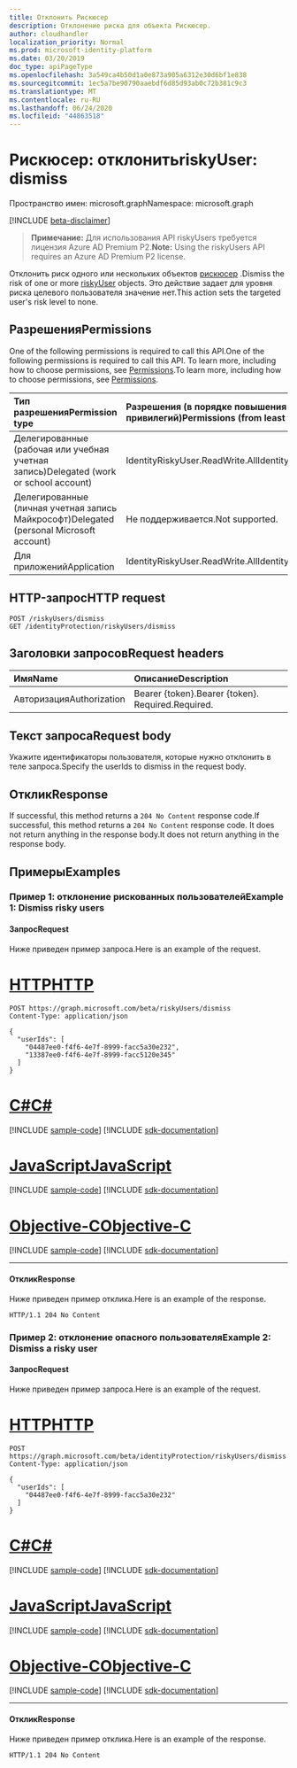 ```yaml
---
title: Отклонить Рискюсер
description: Отклонение риска для объекта Рискюсер.
author: cloudhandler
localization_priority: Normal
ms.prod: microsoft-identity-platform
ms.date: 03/20/2019
doc_type: apiPageType
ms.openlocfilehash: 3a549ca4b50d1a0e873a905a6312e30d6bf1e838
ms.sourcegitcommit: 1ec5a7be90790aaebdf6d85d93ab0c72b381c9c3
ms.translationtype: MT
ms.contentlocale: ru-RU
ms.lasthandoff: 06/24/2020
ms.locfileid: "44863518"
---
```

# <a name="riskyuser-dismiss"></a><span data-ttu-id="27735-103">Рискюсер: отклонить</span><span class="sxs-lookup"><span data-stu-id="27735-103">riskyUser: dismiss</span></span>

<span data-ttu-id="27735-104">Пространство имен: microsoft.graph</span><span class="sxs-lookup"><span data-stu-id="27735-104">Namespace: microsoft.graph</span></span>

[!INCLUDE [beta-disclaimer](../../includes/beta-disclaimer.md)]

><span data-ttu-id="27735-105">**Примечание:** Для использования API riskyUsers требуется лицензия Azure AD Premium P2.</span><span class="sxs-lookup"><span data-stu-id="27735-105">**Note:** Using the riskyUsers API requires an Azure AD Premium P2 license.</span></span>

<span data-ttu-id="27735-106">Отклонить риск одного или нескольких объектов [рискюсер](../resources/riskyuser.md) .</span><span class="sxs-lookup"><span data-stu-id="27735-106">Dismiss the risk of one or more [riskyUser](../resources/riskyuser.md) objects.</span></span> <span data-ttu-id="27735-107">Это действие задает для уровня риска целевого пользователя значение нет.</span><span class="sxs-lookup"><span data-stu-id="27735-107">This action sets the targeted user's risk level to none.</span></span>
## <a name="permissions"></a><span data-ttu-id="27735-108">Разрешения</span><span class="sxs-lookup"><span data-stu-id="27735-108">Permissions</span></span>
<span data-ttu-id="27735-109">One of the following permissions is required to call this API.</span><span class="sxs-lookup"><span data-stu-id="27735-109">One of the following permissions is required to call this API.</span></span> <span data-ttu-id="27735-110">To learn more, including how to choose permissions, see [Permissions](/graph/permissions-reference).</span><span class="sxs-lookup"><span data-stu-id="27735-110">To learn more, including how to choose permissions, see [Permissions](/graph/permissions-reference).</span></span>

|<span data-ttu-id="27735-111">Тип разрешения</span><span class="sxs-lookup"><span data-stu-id="27735-111">Permission type</span></span>      | <span data-ttu-id="27735-112">Разрешения (в порядке повышения привилегий)</span><span class="sxs-lookup"><span data-stu-id="27735-112">Permissions (from least to most privileged)</span></span>              |
|:--------------------|:---------------------------------------------------------|
|<span data-ttu-id="27735-113">Делегированные (рабочая или учебная учетная запись)</span><span class="sxs-lookup"><span data-stu-id="27735-113">Delegated (work or school account)</span></span> | <span data-ttu-id="27735-114">IdentityRiskyUser.ReadWrite.All</span><span class="sxs-lookup"><span data-stu-id="27735-114">IdentityRiskyUser.ReadWrite.All</span></span>    |
|<span data-ttu-id="27735-115">Делегированные (личная учетная запись Майкрософт)</span><span class="sxs-lookup"><span data-stu-id="27735-115">Delegated (personal Microsoft account)</span></span> | <span data-ttu-id="27735-116">Не поддерживается.</span><span class="sxs-lookup"><span data-stu-id="27735-116">Not supported.</span></span>    |
|<span data-ttu-id="27735-117">Для приложений</span><span class="sxs-lookup"><span data-stu-id="27735-117">Application</span></span> | <span data-ttu-id="27735-118">IdentityRiskyUser.ReadWrite.All</span><span class="sxs-lookup"><span data-stu-id="27735-118">IdentityRiskyUser.ReadWrite.All</span></span> |

## <a name="http-request"></a><span data-ttu-id="27735-119">HTTP-запрос</span><span class="sxs-lookup"><span data-stu-id="27735-119">HTTP request</span></span>
<!-- { "blockType": "ignored" } -->
```http
POST /riskyUsers/dismiss
GET /identityProtection/riskyUsers/dismiss
```


## <a name="request-headers"></a><span data-ttu-id="27735-120">Заголовки запросов</span><span class="sxs-lookup"><span data-stu-id="27735-120">Request headers</span></span>
| <span data-ttu-id="27735-121">Имя</span><span class="sxs-lookup"><span data-stu-id="27735-121">Name</span></span>      |<span data-ttu-id="27735-122">Описание</span><span class="sxs-lookup"><span data-stu-id="27735-122">Description</span></span>|
|:----------|:----------|
| <span data-ttu-id="27735-123">Авторизация</span><span class="sxs-lookup"><span data-stu-id="27735-123">Authorization</span></span>  | <span data-ttu-id="27735-124">Bearer {token}.</span><span class="sxs-lookup"><span data-stu-id="27735-124">Bearer {token}.</span></span> <span data-ttu-id="27735-125">Required.</span><span class="sxs-lookup"><span data-stu-id="27735-125">Required.</span></span> |

## <a name="request-body"></a><span data-ttu-id="27735-126">Текст запроса</span><span class="sxs-lookup"><span data-stu-id="27735-126">Request body</span></span>
<span data-ttu-id="27735-127">Укажите идентификаторы пользователя, которые нужно отклонить в теле запроса.</span><span class="sxs-lookup"><span data-stu-id="27735-127">Specify the userIds to dismiss in the request body.</span></span>

## <a name="response"></a><span data-ttu-id="27735-128">Отклик</span><span class="sxs-lookup"><span data-stu-id="27735-128">Response</span></span>

<span data-ttu-id="27735-129">If successful, this method returns a `204 No Content` response code.</span><span class="sxs-lookup"><span data-stu-id="27735-129">If successful, this method returns a `204 No Content` response code.</span></span> <span data-ttu-id="27735-130">It does not return anything in the response body.</span><span class="sxs-lookup"><span data-stu-id="27735-130">It does not return anything in the response body.</span></span>
## <a name="examples"></a><span data-ttu-id="27735-131">Примеры</span><span class="sxs-lookup"><span data-stu-id="27735-131">Examples</span></span>
### <a name="example-1-dismiss-risky-users"></a><span data-ttu-id="27735-132">Пример 1: отклонение рискованных пользователей</span><span class="sxs-lookup"><span data-stu-id="27735-132">Example 1: Dismiss risky users</span></span>
#### <a name="request"></a><span data-ttu-id="27735-133">Запрос</span><span class="sxs-lookup"><span data-stu-id="27735-133">Request</span></span>
<span data-ttu-id="27735-134">Ниже приведен пример запроса.</span><span class="sxs-lookup"><span data-stu-id="27735-134">Here is an example of the request.</span></span>

# <a name="http"></a>[<span data-ttu-id="27735-135">HTTP</span><span class="sxs-lookup"><span data-stu-id="27735-135">HTTP</span></span>](#tab/http)
<!-- {
  "blockType": "request",
  "name": "dismiss_riskyuser"
}-->
```http
POST https://graph.microsoft.com/beta/riskyUsers/dismiss
Content-Type: application/json

{
  "userIds": [
    "04487ee0-f4f6-4e7f-8999-facc5a30e232",
    "13387ee0-f4f6-4e7f-8999-facc5120e345"
  ]
}
```
# <a name="c"></a>[<span data-ttu-id="27735-136">C#</span><span class="sxs-lookup"><span data-stu-id="27735-136">C#</span></span>](#tab/csharp)
[!INCLUDE [sample-code](../includes/snippets/csharp/dismiss-riskyuser-csharp-snippets.md)]
[!INCLUDE [sdk-documentation](../includes/snippets/snippets-sdk-documentation-link.md)]

# <a name="javascript"></a>[<span data-ttu-id="27735-137">JavaScript</span><span class="sxs-lookup"><span data-stu-id="27735-137">JavaScript</span></span>](#tab/javascript)
[!INCLUDE [sample-code](../includes/snippets/javascript/dismiss-riskyuser-javascript-snippets.md)]
[!INCLUDE [sdk-documentation](../includes/snippets/snippets-sdk-documentation-link.md)]

# <a name="objective-c"></a>[<span data-ttu-id="27735-138">Objective-C</span><span class="sxs-lookup"><span data-stu-id="27735-138">Objective-C</span></span>](#tab/objc)
[!INCLUDE [sample-code](../includes/snippets/objc/dismiss-riskyuser-objc-snippets.md)]
[!INCLUDE [sdk-documentation](../includes/snippets/snippets-sdk-documentation-link.md)]

---

#### <a name="response"></a><span data-ttu-id="27735-139">Отклик</span><span class="sxs-lookup"><span data-stu-id="27735-139">Response</span></span>
<span data-ttu-id="27735-140">Ниже приведен пример отклика.</span><span class="sxs-lookup"><span data-stu-id="27735-140">Here is an example of the response.</span></span>
<!-- {
  "blockType": "response",
  "truncated": true
} -->
```http
HTTP/1.1 204 No Content
```

### <a name="example-2-dismiss-a-risky-user"></a><span data-ttu-id="27735-141">Пример 2: отклонение опасного пользователя</span><span class="sxs-lookup"><span data-stu-id="27735-141">Example 2: Dismiss a risky user</span></span>
#### <a name="request"></a><span data-ttu-id="27735-142">Запрос</span><span class="sxs-lookup"><span data-stu-id="27735-142">Request</span></span>
<span data-ttu-id="27735-143">Ниже приведен пример запроса.</span><span class="sxs-lookup"><span data-stu-id="27735-143">Here is an example of the request.</span></span>

# <a name="http"></a>[<span data-ttu-id="27735-144">HTTP</span><span class="sxs-lookup"><span data-stu-id="27735-144">HTTP</span></span>](#tab/http)
<!-- {
  "blockType": "request",
  "name": "dismiss_riskyuser"
}-->
```http
POST https://graph.microsoft.com/beta/identityProtection/riskyUsers/dismiss
Content-Type: application/json

{
  "userIds": [
    "04487ee0-f4f6-4e7f-8999-facc5a30e232"
  ]
}
```
# <a name="c"></a>[<span data-ttu-id="27735-145">C#</span><span class="sxs-lookup"><span data-stu-id="27735-145">C#</span></span>](#tab/csharp)
[!INCLUDE [sample-code](../includes/snippets/csharp/dismiss-riskyuser-csharp-snippets.md)]
[!INCLUDE [sdk-documentation](../includes/snippets/snippets-sdk-documentation-link.md)]

# <a name="javascript"></a>[<span data-ttu-id="27735-146">JavaScript</span><span class="sxs-lookup"><span data-stu-id="27735-146">JavaScript</span></span>](#tab/javascript)
[!INCLUDE [sample-code](../includes/snippets/javascript/dismiss-riskyuser-javascript-snippets.md)]
[!INCLUDE [sdk-documentation](../includes/snippets/snippets-sdk-documentation-link.md)]

# <a name="objective-c"></a>[<span data-ttu-id="27735-147">Objective-C</span><span class="sxs-lookup"><span data-stu-id="27735-147">Objective-C</span></span>](#tab/objc)
[!INCLUDE [sample-code](../includes/snippets/objc/dismiss-riskyuser-objc-snippets.md)]
[!INCLUDE [sdk-documentation](../includes/snippets/snippets-sdk-documentation-link.md)]

---

#### <a name="response"></a><span data-ttu-id="27735-148">Отклик</span><span class="sxs-lookup"><span data-stu-id="27735-148">Response</span></span>
<span data-ttu-id="27735-149">Ниже приведен пример отклика.</span><span class="sxs-lookup"><span data-stu-id="27735-149">Here is an example of the response.</span></span>
<!-- {
  "blockType": "response",
  "truncated": true
} -->
```http
HTTP/1.1 204 No Content
```

<!-- uuid: 8fcb5dbc-d5aa-4681-8e31-b001d5168d79
2015-10-25 14:57:30 UTC -->
<!-- {
  "type": "#page.annotation",
  "description": "Dismiss riskyUsers",
  "keywords": "",
  "section": "documentation",
  "tocPath": "",
  "suppressions": [
  ]
}-->
